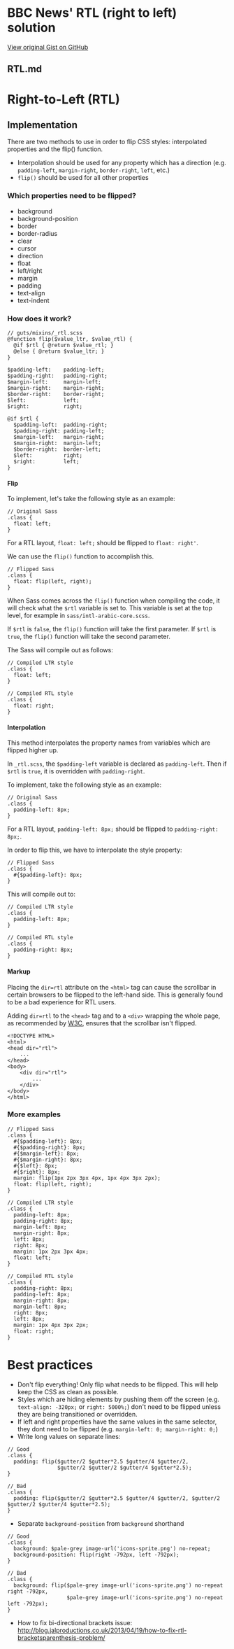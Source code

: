 # BBC News' RTL (right to left) solution

[View original Gist on GitHub](https://gist.github.com/Integralist/7269907)

## RTL.md

# Right-to-Left (RTL)

## Implementation

There are two methods to use in order to flip CSS styles: interpolated properties and the flip() function.

- Interpolation should be used for any property which has a direction (e.g. `padding-left`, `margin-right`, `border-right`, `left`, etc.)
- `flip()` should be used for all other properties

### Which properties need to be flipped?

- background
- background-position
- border
- border-radius
- clear
- cursor
- direction
- float
- left/right
- margin
- padding
- text-align
- text-indent

### How does it work?

    // guts/mixins/_rtl.scss
    @function flip($value_ltr, $value_rtl) {
      @if $rtl { @return $value_rtl; }
      @else { @return $value_ltr; }
    }

    $padding-left:    padding-left;
    $padding-right:   padding-right;
    $margin-left:     margin-left;
    $margin-right:    margin-right;
    $border-right:    border-right;
    $left:            left;
    $right:           right;

    @if $rtl {
      $padding-left:  padding-right;
      $padding-right: padding-left;
      $margin-left:   margin-right;
      $margin-right:  margin-left;
      $border-right:  border-left;
      $left:          right;
      $right:         left;
    }

#### Flip

To implement, let's take the following style as an example:

    // Original Sass
    .class {
      float: left;
    }

For a RTL layout, `float: left;` should be flipped to `float: right'`.

We can use the `flip()` function to accomplish this.

    // Flipped Sass
    .class {
      float: flip(left, right);
    }

When Sass comes across the `flip()` function when compiling the code, it will check what the `$rtl` variable is set to. This variable is set at the top level, for example in `sass/intl-arabic-core.scss`.

If `$rtl` is `false`, the `flip()` function will take the first parameter.
If `$rtl` is `true`, the `flip()` function will take the second parameter.

The Sass will compile out as follows:

    // Compiled LTR style
    .class {
      float: left;
    }

    // Compiled RTL style
    .class {
      float: right;
    }

#### Interpolation

This method interpolates the property names from variables which are flipped higher up.

In `_rtl.scss`, the `$padding-left` variable is declared as `padding-left`. Then if `$rtl` is `true`, it is overridden with `padding-right`.

To implement, take the following style as an example:

    // Original Sass
    .class {
      padding-left: 8px;
    }

For a RTL layout, `padding-left: 8px;` should be flipped to `padding-right: 8px;`.

In order to flip this, we have to interpolate the style property:

    // Flipped Sass
    .class {
      #{$padding-left}: 8px;
    }

This will compile out to:

    // Compiled LTR style
    .class {
      padding-left: 8px;
    }

    // Compiled RTL style
    .class {
      padding-right: 8px;
    }

#### Markup

Placing the `dir=rtl` attribute on the `<html>` tag can cause the scrollbar in certain browsers to be flipped to the left-hand side. This is generally found to be a bad experience for RTL users.

Adding `dir=rtl` to the `<head>` tag and to a `<div>` wrapping the whole page, as recommended by [W3C](http://www.w3.org/TR/i18n-html-tech-bidi/#tech-scrollbar), ensures that the scrollbar isn't flipped.

    <!DOCTYPE HTML>
    <html>
    <head dir="rtl">
        ...
    </head>
    <body>
        <div dir="rtl">
            ...
        </div>
    </body>
    </html>

### More examples

    // Flipped Sass
    .class {
      #{$padding-left}: 8px;
      #{$padding-right}: 8px;
      #{$margin-left}: 8px;
      #{$margin-right}: 8px;
      #{$left}: 8px;
      #{$right}: 8px;
      margin: flip(1px 2px 3px 4px, 1px 4px 3px 2px);
      float: flip(left, right);
    }

    // Compiled LTR style
    .class {
      padding-left: 8px;
      padding-right: 8px;
      margin-left: 8px;
      margin-right: 8px;
      left: 8px;
      right: 8px;
      margin: 1px 2px 3px 4px;
      float: left;
    }

    // Compiled RTL style
    .class {
      padding-right: 8px;
      padding-left: 8px;
      margin-right: 8px;
      margin-left: 8px;
      right: 8px;
      left: 8px;
      margin: 1px 4px 3px 2px;
      float: right;
    }

# Best practices

- Don't flip everything! Only flip what needs to be flipped. This will help keep the CSS as clean as possible.
- Styles which are hiding elements by pushing them off the screen (e.g. `text-align: -320px;` or `right: 5000%;`) don't need to be flipped unless they are being transitioned or overridden.
- If left and right properties have the same values in the same selector, they dont need to be flipped (e.g. `margin-left: 0; margin-right: 0;`)
- Write long values on separate lines:

```
// Good
.class {
  padding: flip($gutter/2 $gutter*2.5 $gutter/4 $gutter/2,
                $gutter/2 $gutter/2 $gutter/4 $gutter*2.5);
}

// Bad
.class {
  padding: flip($gutter/2 $gutter*2.5 $gutter/4 $gutter/2, $gutter/2 $gutter/2 $gutter/4 $gutter*2.5);
}
```

- Separate `background-position` from `background` shorthand

```
// Good
.class {
  background: $pale-grey image-url('icons-sprite.png') no-repeat;
  background-position: flip(right -792px, left -792px);
}

// Bad
.class {
  background: flip($pale-grey image-url('icons-sprite.png') no-repeat right -792px,
                   $pale-grey image-url('icons-sprite.png') no-repeat left -792px);
}
```

- How to fix bi-directional brackets issue: http://blog.jalproductions.co.uk/2013/04/19/how-to-fix-rtl-bracketsparenthesis-problem/



